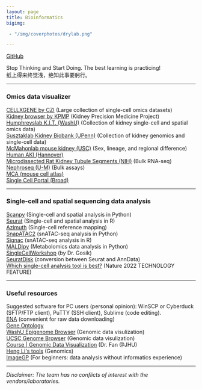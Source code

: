 ```yaml
---
layout: page
title: Bioinformatics
bigimg:

 - "/img/coverphotos/drylab.png" 

---
```



<a href="https://github.com/HaikuoLi" target="_blank">GitHub</a><br>

Stop Thinking and Start Doing. The best learning is practicing!<br>
纸上得来终觉浅，绝知此事要躬行。<br>
<hr>

### Omics data visualizer
<a href="https://cellxgene.cziscience.com/datasets" target="_blank">CELLXGENE by CZI</a> (Large collection of single-cell omics datasets)<br>
<a href="https://atlas.kpmp.org/explorer/" target="_blank">Kidney browser by KPMP</a> (Kidney Precision Medicine Project)<br>
<a href="https://humphreyslab.com/SingleCell/" target="_blank">Humphreyslab K.I.T. (WashU)</a> (Collection of kidney single-cell and spatial omics data)<br>
<a href="http://www.susztaklab.com/" target="_blank">Susztaklab Kidney Biobank (UPenn)</a> (Collection of kidney genomics and single-cell data)<br>
<a href="https://cello.shinyapps.io/kidneycellexplorer/" target="_blank">McMahonlab mouse kidney (USC)</a> (Sex, lineage, and regional difference)<br>
<a href="https://shiny.mdc-berlin.de/humAKI/" target="_blank">Human AKI (Hannover)</a><br>
<a href="https://esbl.nhlbi.nih.gov/helixweb/Database/NephronRNAseq/" target="_blank">Microdissected Rat Kidney Tubule Segments (NIH)</a> (Bulk RNA-seq)<br>
<a href="https://www.nephroseq.org/" target="_blank">Nephroseq (U-M)</a> (Bulk assays)<br>
<a href="https://bis.zju.edu.cn/MCA/index.html" target="_blank">MCA (mouse cell atlas)</a><br>
<a href="https://singlecell.broadinstitute.org/single_cell" target="_blank">Single Cell Portal (Broad)</a><br>
<hr>

### Single-cell and spatial sequencing data analysis
<a href="https://scanpy.readthedocs.io/en/stable/" target="_blank">Scanpy</a> (Single-cell and spatial analysis in Python)<br>
<a href="https://satijalab.org/seurat/" target="_blank">Seurat</a> (Single-cell and spatial analysis in R)<br>
<a href="https://azimuth.hubmapconsortium.org/" target="_blank">Azimuth</a> (Single-cell reference mapping)<br>
<a href="https://kzhang.org/SnapATAC2/tutorials/index.html" target="_blank">SnapATAC2</a> (snATAC-seq analysis in Python)<br>
<a href="https://stuartlab.org/signac/" target="_blank">Signac</a> (snATAC-seq analysis in R)<br>
<a href="https://github.com/TheHumphreysLab/MALDIpy" target="_blank">MALDIpy</a> (Metabolomics data analysis in Python)<br>
<a href="https://broadinstitute.github.io/KrumlovSingleCellWorkshop2020/" target="_blank">SingleCellWorkshop</a> (by Dr. Gosik)<br>
<a href="https://mojaveazure.github.io/seurat-disk/articles/convert-anndata.html" target="_blank">SeuratDisk</a> (conversion between Seurat and AnnData)<br>
<a href="https://www.nature.com/articles/d41586-022-04426-5" target="_blank">Which single-cell analysis tool is best?</a> (Nature 2022 TECHNOLOGY FEATURE)<br>
<hr>

### Useful resources
Suggested software for PC users (personal opinion): WinSCP or Cyberduck (SFTP/FTP client), PuTTY (SSH client), Sublime (code editing).<br>
<a href="https://www.ebi.ac.uk/ena/browser/home" target="_blank">ENA</a> (convenient for raw data downloading)<br>
<a href="https://geneontology.org/" target="_blank">Gene Ontology</a><br>
<a href="https://epigenomegateway.wustl.edu/" target="_blank">WashU Epigenome Browser</a> (Genomic data visulization)<br>
<a href="https://genome.ucsc.edu/" target="_blank">UCSC Genome Browser</a> (Genomic data visulization)<br>
<a href="https://jef.works/teaching/" target="_blank">Course | Genomic Data Visualization</a> (Dr. Fan @JHU)<br>
<a href="http://liheng.org/" target="_blank">Heng Li's tools</a> (Genomics)<br>
<a href="https://www.bic.ac.cn/BIC/#/" target="_blank">ImageGP</a> (For beginners: data analysis without informatics experience)<br>
<hr>

_Disclaimer: The team has no conflicts of interest with the vendors/laboratories._<br>
<br>
